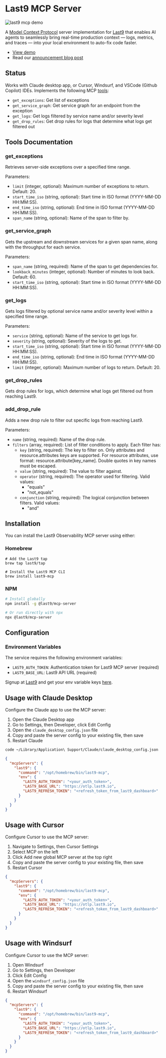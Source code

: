 # Last9 MCP Server

![last9 mcp demo](mcp-demo.gif)

A [Model Context Protocol](https://modelcontextprotocol.io/) server implementation for [Last9](https://last9.io/mcp/) that enables AI agents to seamlessly bring real-time production context — logs, metrics, and traces — into your local environment to auto-fix code faster.

- [View demo](https://www.youtube.com/watch?v=AQH5xq6qzjI)
- Read our [announcement blog post](https://last9.io/blog/launching-last9-mcp-server/)

## Status

Works with Claude desktop app, or Cursor, Windsurf, and VSCode (Github Copilot) IDEs. Implements the following MCP [tools](https://modelcontextprotocol.io/docs/concepts/tools):

- `get_exceptions`: Get list of exceptions
- `get_service_graph`: Get service graph for an endpoint from the exception
- `get_logs`: Get logs filtered by service name and/or severity level
- `get_drop_rules`: Get drop rules for logs that determine what logs get filtered out

## Tools Documentation

### get_exceptions

Retrieves server-side exceptions over a specified time range.

Parameters:

- `limit` (integer, optional): Maximum number of exceptions to return. Default: 20.
- `start_time_iso` (string, optional): Start time in ISO format (YYYY-MM-DD HH:MM:SS).
- `end_time_iso` (string, optional): End time in ISO format (YYYY-MM-DD HH:MM:SS).
- `span_name` (string, optional): Name of the span to filter by.

### get_service_graph

Gets the upstream and downstream services for a given span name, along with the throughput for each service.

Parameters:

- `span_name` (string, required): Name of the span to get dependencies for.
- `lookback_minutes` (integer, optional): Number of minutes to look back. Default: 60.
- `start_time_iso` (string, optional): Start time in ISO format (YYYY-MM-DD HH:MM:SS).

### get_logs

Gets logs filtered by optional service name and/or severity level within a specified time range.

Parameters:

- `service` (string, optional): Name of the service to get logs for.
- `severity` (string, optional): Severity of the logs to get.
- `start_time_iso` (string, optional): Start time in ISO format (YYYY-MM-DD HH:MM:SS).
- `end_time_iso` (string, optional): End time in ISO format (YYYY-MM-DD HH:MM:SS).
- `limit` (integer, optional): Maximum number of logs to return. Default: 20.

### get_drop_rules

Gets drop rules for logs, which determine what logs get filtered out from reaching Last9.

### add_drop_rule

Adds a new drop rule to filter out specific logs from reaching Last9.

Parameters:

- `name` (string, required): Name of the drop rule.
- `filters` (array, required): List of filter conditions to apply. Each filter has:
  - `key` (string, required): The key to filter on. Only attributes and resource.attributes keys are supported. For resource attributes, use format: resource.attribute[key_name]. Double quotes in key names must be escaped.
  - `value` (string, required): The value to filter against.
  - `operator` (string, required): The operator used for filtering. Valid values:
    - "equals"
    - "not_equals"
  - `conjunction` (string, required): The logical conjunction between filters. Valid values:
    - "and"

## Installation

You can install the Last9 Observability MCP server using either:

### Homebrew

```
# Add the Last9 tap
brew tap last9/tap

# Install the Last9 MCP CLI
brew install last9-mcp
```

### NPM

```bash
# Install globally
npm install -g @last9/mcp-server

# Or run directly with npx
npx @last9/mcp-server
```

## Configuration

### Environment Variables

The service requires the following environment variables:

- `LAST9_AUTH_TOKEN`: Authentication token for Last9 MCP server (required)
- `LAST9_BASE_URL`: Last9 API URL (required)

Signup at [Last9](https://app.last9.io/) and get your env variable keys [here](https://app.last9.io/integrations?integration=OpenTelemetry).

## Usage with Claude Desktop

Configure the Claude app to use the MCP server:

1. Open the Claude Desktop app
2. Go to Settings, then Developer, click Edit Config
3. Open the `claude_desktop_config.json` file
4. Copy and paste the server config to your existing file, then save
5. Restart Claude

```bash
code ~/Library/Application\ Support/Claude/claude_desktop_config.json
```

```json
{
  "mcpServers": {
    "last9": {
      "command": "/opt/homebrew/bin/last9-mcp",
      "env": {
        "LAST9_AUTH_TOKEN": "<your_auth_token>",
        "LAST9_BASE_URL": "https://otlp.last9.io",
        "LAST9_REFRESH_TOKEN": "<refresh_token_from_last9_dashboard>"
      }
    }
  }
}
```

## Usage with Cursor

Configure Cursor to use the MCP server:

1. Navigate to Settings, then Cursor Settings
2. Select MCP on the left
3. Click Add new global MCP server at the top right
4. Copy and paste the server config to your existing file, then save
5. Restart Cursor

```json
{
  "mcpServers": {
    "last9": {
      "command": "/opt/homebrew/bin/last9-mcp",
      "env": {
        "LAST9_AUTH_TOKEN": "<your_auth_token>",
        "LAST9_BASE_URL": "https://otlp.last9.io",
        "LAST9_REFRESH_TOKEN": "<refresh_token_from_last9_dashboard>"
      }
    }
  }
}
```

## Usage with Windsurf

Configure Cursor to use the MCP server:

1. Open Windsurf
2. Go to Settings, then Developer
3. Click Edit Config
4. Open the `windsurf_config.json` file
5. Copy and paste the server config to your existing file, then save
6. Restart Windsurf

```json
{
  "mcpServers": {
    "last9": {
      "command": "/opt/homebrew/bin/last9-mcp",
      "env": {
        "LAST9_AUTH_TOKEN": "<your_auth_token>",
        "LAST9_BASE_URL": "https://otlp.last9.io",
        "LAST9_REFRESH_TOKEN": "<refresh_token_from_last9_dashboard>"
      }
    }
  }
}
```
